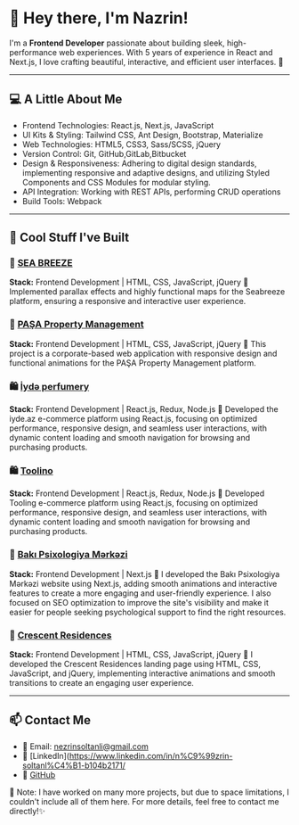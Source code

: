 # 👋 Hey there, I'm Nazrin!

I'm a **Frontend Developer** passionate about building sleek, high-performance web experiences. With 5 years of experience in React and Next.js, I love crafting beautiful, interactive, and efficient user interfaces. 🚀

---

## 💻 A Little About Me
- Frontend Technologies: React.js, Next.js, JavaScript
- UI Kits & Styling: Tailwind CSS, Ant Design, Bootstrap, Materialize
- Web Technologies: HTML5, CSS3, Sass/SCSS, jQuery
- Version Control: Git, GitHub,GitLab,Bitbucket
- Design & Responsiveness: Adhering to digital design standards,
implementing responsive and adaptive designs, and utilizing Styled
Components and CSS Modules for modular styling.
- API Integration: Working with REST APIs, performing CRUD operations
- Build Tools: Webpack
---

## 📌 Cool Stuff I've Built


### 🚀 [SEA BREEZE](https://seabreeze.az/)
**Stack:** Frontend Development | HTML, CSS, JavaScript, jQuery
📌 Implemented parallax effects and highly functional maps for the Seabreeze platform, ensuring a responsive and interactive user experience.

### 🚀 [PAŞA Property Management](https://pashaproperty.az/)
**Stack:** Frontend Development | HTML, CSS, JavaScript, jQuery
📌  This project is a corporate-based web application with responsive design and functional animations for the PAŞA Property Management platform.

### 🛍 [İydə perfumery](https://iyde.az/)
**Stack:** Frontend Development |  React.js, Redux, Node.js
📌 Developed the iyde.az e-commerce platform using React.js, focusing on optimized performance, responsive design, and seamless user interactions, with dynamic content loading and smooth navigation for browsing and purchasing products.

### 🛍 [Toolino](https://toolino.com/)
**Stack:** Frontend Development |  React.js, Redux, Node.js
📌 Developed Tooling e-commerce platform using React.js, focusing on optimized performance, responsive design, and seamless user interactions, with dynamic content loading and smooth navigation for browsing and purchasing products.

### 🚀 [Bakı Psixologiya Mərkəzi](https://bakupsychologycenter.az/az)
**Stack:** Frontend Development |  Next.js
📌 I developed the Bakı Psixologiya Mərkəzi website using Next.js, adding smooth animations and interactive features to create a more engaging and user-friendly experience. I also focused on SEO optimization to improve the site's visibility and make it easier for people seeking psychological support to find the right resources.

### 🚀 [Crescent Residences](https://crescentresidences.az/)
**Stack:** Frontend Development |   HTML, CSS, JavaScript, jQuery
📌 I developed the Crescent Residences landing page using HTML, CSS, JavaScript, and jQuery, implementing interactive animations and smooth transitions to create an engaging user experience.

---

## 📫 Contact Me
- 📧 Email: nezrinsoltanli@gmail.com
- 🔗 [LinkedIn](https://www.linkedin.com/in/n%C9%99zrin-soltanl%C4%B1-b104b2171/
- 🐙 [GitHub](https://github.com/nethreen)

📌  Note: I have worked on many more projects, but due to space limitations, I couldn't include all of them here. For more details, feel free to contact me directly!✨

